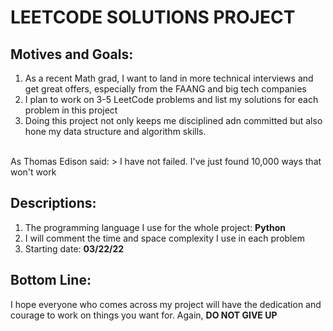 # LEETCODE SOLUTIONS PROJECT

## Motives and Goals: 
1. As a recent Math grad, I want to land in more technical interviews and 
   get great offers, especially from the FAANG and big tech companies
2. I plan to work on 3-5 LeetCode problems and list my solutions for each 
   problem in this project
3. Doing this project not only keeps me disciplined adn committed but also 
   hone my data structure and algorithm skills. 
<br />
As Thomas Edison said:
> I have not failed. I've just found 10,000 ways that won't work

## Descriptions:
1. The programming language I use for the whole project: **Python**
2. I will comment the time and space complexity I use in each problem
3. Starting date: **03/22/22**

## Bottom Line: 
I hope everyone who comes across my project will have the dedication and 
courage to work on things you want for. 
Again, **DO NOT GIVE UP**

